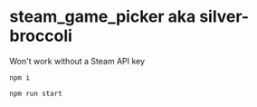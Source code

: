 # steam_game_picker aka silver-broccoli

Won't work without a Steam API key

```
npm i 
```
```
npm run start
```

